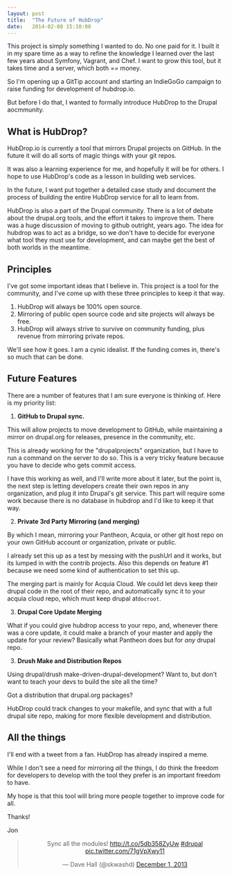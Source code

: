 ```yaml
---
layout: post
title:  "The Future of HubDrop"
date:   2014-02-08 15:10:00
---
```


This project is simply something I wanted to do.  No one paid for it. I built it in my spare time as a way to refine the knowledge I learned over the last few years about Symfony, Vagrant, and Chef. I want to grow this tool, but it takes time and a server, which both == money.

So I'm opening up a GitTip account and starting an IndieGoGo campaign to raise funding for development of hubdrop.io.

But before I do that, I wanted to formally introduce HubDrop to the Drupal aocmmunity.

## What is HubDrop?
HubDrop.io is currently a tool that mirrors Drupal projects on GitHub.  In the future it will do all sorts of magic things with your git repos.

It was also a learning experience for me, and hopefully it will be for others. I hope to use HubDrop's code as a lesson in building web services.

In the future, I want put together a detailed case study and document the process of building the entire HubDrop service for all to learn from.

HubDrop is also a part of the Drupal community.  There is a lot of debate about the drupal.org tools, and the effort it takes to improve them.  There was a huge discussion of moving to github outright, years ago.  The idea for hubdrop was to act as a bridge, so we don't have to decide for everyone what tool they must use for development, and can maybe get the best of both worlds in the meantime.

## Principles
I've got some important ideas that I believe in.  This project is a tool for the community, and I've come up with these three principles to keep it that way.

1. HubDrop will always be 100% open source.
2. Mirroring of public open source code and site projects will always be free.
3. HubDrop will always strive to survive on community funding, plus revenue from mirroring private repos.

We'll see how it goes.  I am a cynic idealist.  If the funding comes in, there's so much that can be done.  

## Future Features
There are a number of features that I am sure everyone is thinking of.  Here is my priority list:

1. **GitHub to Drupal sync.**

  This will allow projects to move development to GitHub, while maintaining a mirror on drupal.org for releases, presence in the community, etc.

  This is already working for the "drupalprojects" organization, but I have to run a command on the server to do so.  This is a very tricky feature because you have to decide who gets commit access.

  I have this working as well, and I'll write more about it later, but the point is, the next step is letting developers create their own repos in any organization, and plug it into Drupal's git service.  This part will require some work because there is no database in hubdrop and I'd like to keep it that way. 

2. **Private 3rd Party Mirroring (and merging)**

  By which I mean, mirroring your Pantheon, Acquia, or other git host repo on your own GitHub account or organization, private or public.

  I already set this up as a test by messing with the pushUrl and it works, but its lumped in with the contrib projects.  Also this depends on feature #1 because we need some kind of authentication to set this up.  
  
  The merging part is mainly for Acquia Cloud.  We could let devs keep their drupal code in the root of their repo, and automatically sync it to your acquia cloud repo, which must keep drupal at`docroot`.

3. **Drupal Core Update Merging**

  What if you could give hubdrop access to your repo, and, whenever there was a core update, it could make a branch of your master and apply the update for your review?  Basically what Pantheon does but for *any* drupal repo.

3. **Drush Make and Distribution Repos**

  Using drupal/drush make-driven-drupal-development? Want to, but don't want to teach your devs to build the site all the time?  

  Got a distribution that drupal.org packages? 
  
  HubDrop could track changes to your makefile, and sync that with a full drupal site repo, making for more flexible development and distribution.

## All the things

I'll end with a tweet from a fan.  HubDrop has already inspired a meme.

While I don't see a need for mirroring *all* the things, I do think the freedom for developers to develop with the tool they prefer is an important freedom to have.

My hope is that this tool will bring more people together to improve code for all.

Thanks!

Jon
<center>
<blockquote class="twitter-tweet" lang="en"><p>Sync all the modules! <a href="http://t.co/5db358ZyUw">http://t.co/5db358ZyUw</a> <a href="https://twitter.com/search?q=%23drupal&amp;src=hash">#drupal</a> <a href="http://t.co/71gVpXwy11">pic.twitter.com/71gVpXwy11</a></p>&mdash; Dave Hall (@skwashd) <a href="https://twitter.com/skwashd/statuses/407295986860433408">December 1, 2013</a></blockquote>
<script async src="//platform.twitter.com/widgets.js" charset="utf-8"></script>
</center>
